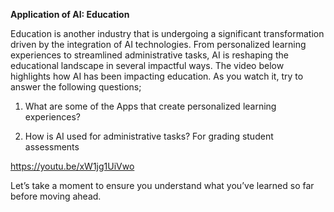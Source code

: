 **Application of AI: Education**

Education is another industry that is undergoing a significant transformation driven by the integration of AI technologies. From personalized learning experiences to streamlined administrative tasks, AI is reshaping the educational landscape in several impactful ways. The video below highlights how AI has been impacting education. As you watch it, try to answer the following questions;

1. What are some of the Apps that create personalized learning experiences?

2. How is AI used for administrative tasks? For grading student assessments

https://youtu.be/xW1jg1UiVwo

Let’s take a moment to ensure you understand what you’ve learned so far before moving ahead.


